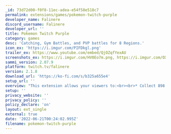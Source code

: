 ```yaml
---
_id: 73d72d00-f0f8-11ec-adea-e54f58e518c7
permalink: extensions/games/pokemon-twitch-purple
developer_name: Falinere
discord_username: Falinere
developer_url: ''
title: Pokemon Twitch Purple
category: games
desc: 'Catching, Gym Battles, and PVP battles for 8 Regions.'
icon_ex: 'https://i.imgur.com/PIFDkgl.png'
trailer_ex: https://www.youtube.com/embed/QjOZqfYexAU
screenshots_ex: https://i.imgur.com/HV0Eo7m.png, https://i.imgur.com/OXZkO0d.png, https://i.imgur.com/NAQhD8k.png
sammi_version: 2.07.9
platform: twitch.tv/falinere
version: 2.1.8
download_url: 'https://ko-fi.com/s/b325a655e4'
setup_url: ''
overview: "This extension allows your viewers to:<br><br>* Collect 898 pokemon from the first 8 regions on screen using channel points!<br>* Battle Gym Leaders/Elite 4 from the first 8 regions and earn their badges!<br>* Become the champion in each region and fight to maintain your title!<br>* Types matter in battle, so make sure you pick the right team!<br>* Discord connection built in, get lists of what pokemon you have sent to discord along with a customized<br>\t\ttrainer card showing your badges, your team, and how many pokemon you have!<br>* Trade your pokemon with other viewers and fill out your collection!<br><br>Check out the YT video for a breakdown of commands and how to set it up."
setup: ''
privacy_website: ''
privacy_policy: ''
policy_declare: 'on'
layout: ext_single
external: true
date: '2022-06-21T00:24:02.995Z'
filename: pokemon-twitch-purple
---
```


